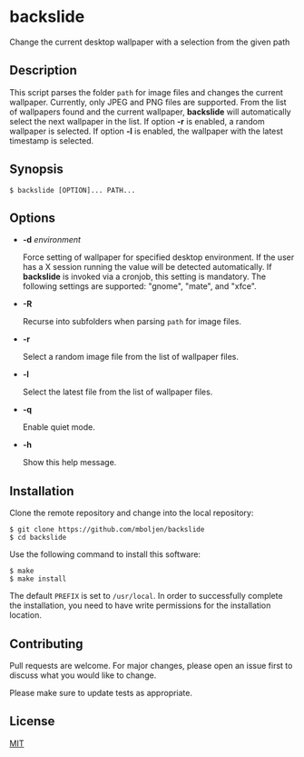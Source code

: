 # backslide

Change the current desktop wallpaper with a selection from the given path


## Description

This script parses the folder `path` for image files and changes the current wallpaper.  Currently, only JPEG and PNG files are supported.  From the list of wallpapers found and the current wallpaper, **backslide** will automatically select the next wallpaper in the list.  If option **-r** is enabled, a random wallpaper is selected.  If option **-l** is enabled, the wallpaper with the latest timestamp is selected.


## Synopsis

```console
$ backslide [OPTION]... PATH...
```

## Options

+ **-d** _environment_

  Force setting of wallpaper for specified desktop environment.  If the user has a X session running the value will be detected automatically.  If **backslide** is invoked via a cronjob, this setting is mandatory.  The following settings are supported: "gnome", "mate", and "xfce".

+ **-R**

  Recurse into subfolders when parsing `path` for image files.

+ **-r**

  Select a random image file from the list of wallpaper files.

+ **-l**

  Select the latest file from the list of wallpaper files.

+ **-q**

  Enable quiet mode.

+ **-h**

  Show this help message.


## Installation

Clone the remote repository and change into the local repository:

```console
$ git clone https://github.com/mboljen/backslide
$ cd backslide
```

Use the following command to install this software:

```console
$ make
$ make install
```

The default `PREFIX` is set to `/usr/local`.  In order to successfully complete the installation, you need to have write permissions for the installation location.


## Contributing

Pull requests are welcome.  For major changes, please open an issue first to discuss what you would like to change.

Please make sure to update tests as appropriate.


## License

[MIT](https://choosealicense.com/licenses/mit/)
